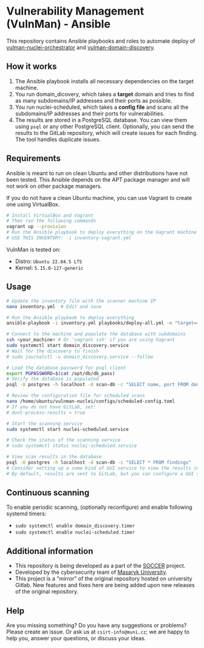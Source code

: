 # Vulnerability Management (VulnMan) - Ansible

This repository contains Ansible playbooks and roles to automate deploy of [vulman-nuclei-orchestrator](https://github.com/SOCCER-Project-DEP/vulnman-nuclei-orchestrator) and [vulman-domain-discovery](https://github.com/SOCCER-Project-DEP/vulnman-domain-discovery).

## How it works

1. The Ansible playbook installs all necessary dependencies on the target machine.
2. You run domain_dicovery, which takes a **target** domain and tries to find as many subdomains/IP addresses and their ports as possible.
3. You run nuclei-scheduled, which takes a **config file** and scans all the subdomains/IP addresses and their ports for vulnerabilities.
4. The results are stored in a PostgreSQL database. You can view them using `psql` or any other PostgreSQL client. Optionally, you can send the results to the GitLab repository, which will create issues for each finding. The tool handles duplicate issues.

## Requirements

Ansible is meant to run on clean Ubuntu and other distributions have not been tested. 
This Ansible depends on the APT package manager and will not work on other package managers.

If you do not have a clean Ubuntu machine, you can use Vagrant to create one using VirtualBox.

```bash
# Install VirtualBox and Vagrant
# Then run the following commands
vagrant up --provision
# Run the Ansible playbook to deploy everything on the Vagrant machine ; SEE BELOW
# USE THIS INVENTORY: -i inventory-vagrant.yml 
```

VulnMan is tested on:
- Distro: `Ubuntu 22.04.5 LTS`
- Kernel: `5.15.0-127-generic`

## Usage

```bash
# Update the inventory file with the scanner machine IP
nano inventory.yml  # Edit and save

# Run the Ansible playbook to deploy everything
ansible-playbook -i inventory.yml playbooks/deploy-all.yml -e "target=<YOUR-DOMAIN>" # -kK for password prompt

# Connect to the machine and populate the database with subdomains
ssh <your_machine> # Or 'vagrant ssh' if you are using Vagrant
sudo systemctl start domain_discovery.service
# Wait for the discovery to finish
# sudo journalctl -u domain_discovery.service --follow

# Load the database password for psql client
export PGPASSWORD=$(cat /opt/db/db_pass)
# Verify the database is populated
psql -U postgres -h localhost -d scan-db -c "SELECT name, port FROM domains"

# Review the configuration file for scheduled scans
nano /home/ubuntu/vulnman-nuclei/configs/scheduled-config.toml
# If you do not have GitLab, set:
# dont-process-results = true

# Start the scanning service
sudo systemctl start nuclei-scheduled.service

# Check the status of the scanning service
# sudo systemctl status nuclei-scheduled.service

# View scan results in the database
psql -U postgres -h localhost -d scan-db -c "SELECT * FROM findings"
# Consider setting up a some kind of GUI service to view the results in the DB like pgAdmin
# By default, results are sent to GitLab, but you can configure a GUI service for easier browsing.
```

## Continuous scanning

To enable periodic scanning, (optionally reconfigure) and enable following systemd timers:
- `sudo systemctl enable domain_discovery.timer`
- `sudo systemctl enable nuclei-scheduled.timer`

## Additional information

- This repository is being developed as a part of the [SOCCER](https://soccer.agh.edu.pl/en/) project.
- Developed by the cybersecurity team of [Masaryk University](https://www.muni.cz/en). 
- This project is a "mirror" of the original repository hosted on university Gitlab. New features and fixes here are being added upon new releases of the original repository.

## Help

Are you missing something? Do you have any suggestions or problems? Please create an issue.
Or ask us at `csirt-info@muni.cz`; we are happy to help you, answer your questions, or discuss your ideas.

